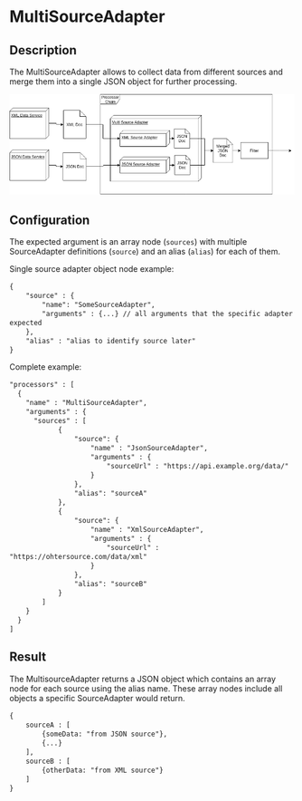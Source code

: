# MultiSourceAdapter
## Description
The MultiSourceAdapter allows to collect data from different sources and merge them into a single JSON object for further processing. 

![MultiSourceAdapter](multisourceadapter.png)

## Configuration
The expected argument is an array node (`sources`) with multiple SourceAdapter definitions (`source`) and an alias (`alias`) for each of them.

Single source adapter object node example:
```
{
    "source" : {
        "name": "SomeSourceAdapter",
        "arguments" : {...} // all arguments that the specific adapter expected
    },
    "alias" : "alias to identify source later" 
}
```

Complete example:
```
"processors" : [
  {
    "name" : "MultiSourceAdapter",
    "arguments" : {
      "sources" : [
            {
                "source": {
                    "name" : "JsonSourceAdapter",
                    "arguments" : {
                        "sourceUrl" : "https://api.example.org/data/"
                    }
                },
                "alias": "sourceA"
            },
            {
                "source": {
                    "name" : "XmlSourceAdapter",
                    "arguments" : {
                        "sourceUrl" : "https://ohtersource.com/data/xml"
                    }
                },
                "alias": "sourceB"
            }
        ]
    }
  }
]
```

## Result
The MultisourceAdapter returns a JSON object which contains an array node for each source using the alias name. These array nodes include all objects a specific SourceAdapter would return.
```
{
    sourceA : [
        {someData: "from JSON source"},
        {...}
    ],
    sourceB : [
        {otherData: "from XML source"}
    ]
}
```